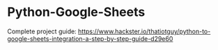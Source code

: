 # Python-Google-Sheets

Complete project guide: https://www.hackster.io/thatiotguy/python-to-google-sheets-integration-a-step-by-step-guide-d29e60
